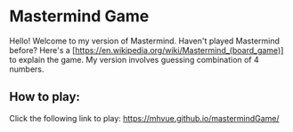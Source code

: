 # Mastermind Game
Hello! Welcome to my version of Mastermind. Haven't played Mastermind before? Here's a [https://en.wikipedia.org/wiki/Mastermind_(board_game)] to explain the game. My version involves guessing combination of 4 numbers. 

## How to play:
Click the following link to play: https://mhvue.github.io/mastermindGame/ 


